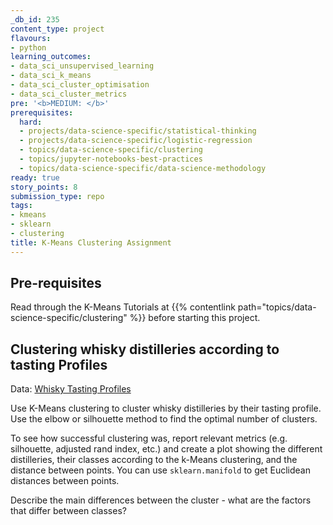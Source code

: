 ```yaml
---
_db_id: 235
content_type: project
flavours:
- python
learning_outcomes:
- data_sci_unsupervised_learning
- data_sci_k_means
- data_sci_cluster_optimisation
- data_sci_cluster_metrics
pre: '<b>MEDIUM: </b>'
prerequisites:
  hard:
  - projects/data-science-specific/statistical-thinking
  - projects/data-science-specific/logistic-regression
  - topics/data-science-specific/clustering
  - topics/jupyter-notebooks-best-practices
  - topics/data-science-specific/data-science-methodology
ready: true
story_points: 8
submission_type: repo
tags:
- kmeans
- sklearn
- clustering
title: K-Means Clustering Assignment
---
```


## Pre-requisites

Read through the K-Means Tutorials at {{% contentlink path="topics/data-science-specific/clustering" %}} before starting this project.

## Clustering whisky distilleries according to tasting Profiles

Data: [Whisky Tasting Profiles](whisky.csv)

Use K-Means clustering to cluster whisky distilleries by their tasting profile. Use the elbow or silhouette method to find the optimal number of clusters.

To see how successful clustering was, report relevant metrics (e.g. silhouette, adjusted rand index, etc.) and create a plot showing the different distilleries, their classes according to the k-Means clustering, and the distance between points. You can use `sklearn.manifold` to get Euclidean distances between points.

Describe the main differences between the cluster - what are the factors that differ between classes?